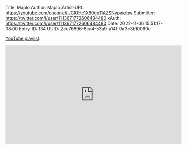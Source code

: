 Title: Maplo
Author: Maplo
Artist-URL: https://youtube.com/channel/UClOHe1X60gp11AZSNypwohw
Submitter: https://twitter.com/i/user/1113671772606484480
xAuth: https://twitter.com/i/user/1113671772606484480
Date: 2022-11-06 15:51:17-08:00
Entry-ID: 134
UUID: 2cc76896-6ca4-53a9-a14f-9a3c3b10060e

<!-- https://youtube.com/playlist?list=PLKESypL7JLB9X5hMigT58As4ypCsymD_P -->
[YouTube playlist](https://youtube.com/playlist?list=PLKESypL7JLB9X5hMigT58As4ypCsymD_P):

<iframe width="560" height="315" src="https://www.youtube.com/embed/videoseries?list=PLKESypL7JLB9X5hMigT58As4ypCsymD_P" title="YouTube video player" frameborder="0" allow="accelerometer; autoplay; clipboard-write; encrypted-media; gyroscope; picture-in-picture" allowfullscreen seamless>
                <a href="https://youtube.com/playlist?list=PLKESypL7JLB9X5hMigT58As4ypCsymD_P">YouTube playlist</a>
            </iframe>

